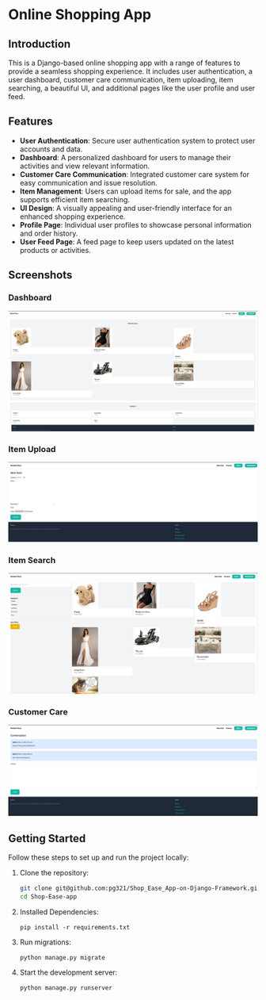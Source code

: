 # Online Shopping App

## Introduction

This is a Django-based online shopping app with a range of features to provide a seamless shopping experience. It includes user authentication, a user dashboard, customer care communication, item uploading, item searching, a beautiful UI, and additional pages like the user profile and user feed.

## Features

- **User Authentication**: Secure user authentication system to protect user accounts and data.
- **Dashboard**: A personalized dashboard for users to manage their activities and view relevant information.
- **Customer Care Communication**: Integrated customer care system for easy communication and issue resolution.
- **Item Management**: Users can upload items for sale, and the app supports efficient item searching.
- **UI Design**: A visually appealing and user-friendly interface for an enhanced shopping experience.
- **Profile Page**: Individual user profiles to showcase personal information and order history.
- **User Feed Page**: A feed page to keep users updated on the latest products or activities.

## Screenshots

### Dashboard

<p>
  <img src="screenshots/Dashboard.png">
</p>

### Item Upload

<p>
  <img src="screenshots/add_new_item.png">
</p>

### Item Search
<p>
  <img src="screenshots/new_item_browse.png">
</p>

### Customer Care

<p>
  <img src="screenshots/Customer_care.png">
</p>

## Getting Started

Follow these steps to set up and run the project locally:

1. Clone the repository:

   ```bash
   git clone git@github.com:pg321/Shop_Ease_App-on-Django-Framework.git
   cd Shop-Ease-app
   ```

2. Installed Dependencies:
  
    ```shell
    pip install -r requirements.txt
    ```
3.  Run migrations:
  
    ```shell
    python manage.py migrate
    ```

2. Start the development server:
  
    ```shell
    python manage.py runserver
    ```
